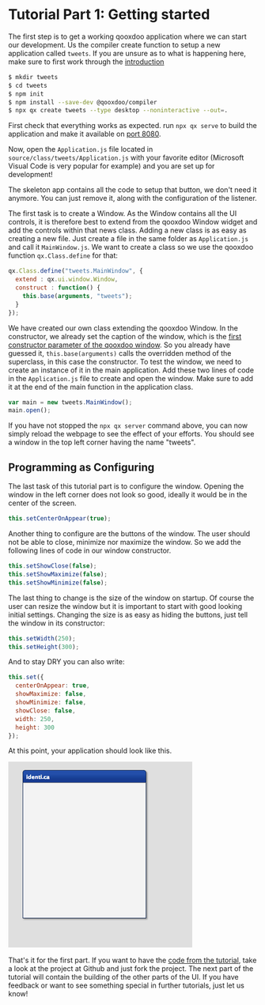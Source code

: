 # Tutorial Part 1: Getting started


The first step is to get a working qooxdoo application where we can start our development. Us the compiler create function to setup a new application called `tweets`. If you are unsure as to what is happening here, make sure to first work through the [introduction](/)

```bash
$ mkdir tweets
$ cd tweets
$ npm init
$ npm install --save-dev @qooxdoo/compiler
$ npx qx create tweets --type desktop --noninteractive --out=.
```

First check that everything works as expected. run `npx qx serve` to build the application and make it available on [port 8080](http://localhost:8080).

Now, open the `Application.js` file located in `source/class/tweets/Application.js` with your favorite editor (Microsoft Visual Code is very popular for example) and you are set up for development!

The skeleton app contains all the code to setup that button, we don't need it anymore. You can just remove it, along with the configuration of the listener.

The first task is to create a Window. As the Window contains all the UI controls, it is therefore best to extend from the qooxdoo Window widget and add the controls within that news class. Adding a new class is as easy as creating a new file. Just create a file in the same folder as `Application.js` and call it `MainWindow.js`. We want to create a class so we use the qooxdoo function `qx.Class.define` for that:

```javascript
qx.Class.define("tweets.MainWindow", {
  extend : qx.ui.window.Window,
  construct : function() {
    this.base(arguments, "tweets");
  }
});
```

We have created our own class extending the qooxdoo Window. In the constructor, we already set the caption of the window, which is the [first constructor parameter of the qooxdoo window](http://demo.qooxdoo.org/%{version}/apiviewer/#qx.ui.window.Window). So you already have guessed it, `this.base(arguments)` calls the overridden method of the superclass, in this case the constructor. To test the window, we need to create an instance of it in the main application. Add these two lines of code in the `Application.js` file to create and open the window. Make sure to add it at the end of the main function in the application class.

```javascript
var main = new tweets.MainWindow();
main.open();
```

If you have not stopped the `npx qx server` command above, you can now simply reload the webpage to see the effect of your efforts. You should see a window in the top left corner having the name "tweets".

Programming as Configuring
--------------------------

The last task of this tutorial part is to configure the window. Opening the window in the left corner does not look so good, ideally it would be in the center of the screen.

```javascript
this.setCenterOnAppear(true);
```

Another thing to configure are the buttons of the window. The user should not be able to close, minimize nor maximize the window. So we add the following lines of code in our window constructor.

```javascript
this.setShowClose(false);
this.setShowMaximize(false);
this.setShowMinimize(false);
```

The last thing to change is the size of the window on startup. Of course the user can resize the window but it is important to start with good looking initial settings. Changing the size is as easy as hiding the buttons, just tell the window in its constructor:

```javascript
this.setWidth(250);
this.setHeight(300);
```

And to stay DRY you can also write:

```javascript
this.set({
  centerOnAppear: true,
  showMaximize: false,
  showMinimize: false,
  showClose: false,
  width: 250,
  height: 300
});
```

At this point, your application should look like this.

![step 1](step11.png)

That's it for the first part. If you want to have the [code from the tutorial](https://github.com/qooxdoo/qooxdoo/tree/%{release_tag}%/component/tutorials/tweets/step1), take a look at the project at Github and just fork the project. The next part of the tutorial will contain the building of the other parts of the UI. If you have feedback or want to see something special in further tutorials, just let us know!
